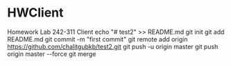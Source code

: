 # HWClient
Homework Lab 242-311 Client
echo "# test2" >> README.md
git init
git add README.md
git commit -m "first commit"
git remote add origin https://github.com/chalitgubkb/test2.git
git push -u origin master
git push origin master --force
git merge
